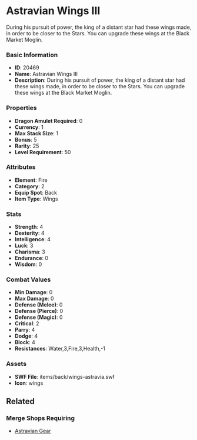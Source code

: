 # Astravian Wings III

During his pursuit of power, the king of a distant star had these wings made, in order to be closer to the Stars. You can upgrade these wings at the Black Market Moglin.

### Basic Information

- **ID**: 20469
- **Name**: Astravian Wings III
- **Description**: During his pursuit of power, the king of a distant star had these wings made, in order to be closer to the Stars. You can upgrade these wings at the Black Market Moglin.

### Properties

- **Dragon Amulet Required**: 0
- **Currency**: 1
- **Max Stack Size**: 1
- **Bonus**: 5
- **Rarity**: 25
- **Level Requirement**: 50

### Attributes

- **Element**: Fire
- **Category**: 2
- **Equip Spot**: Back
- **Item Type**: Wings

### Stats

- **Strength**: 4
- **Dexterity**: 4
- **Intelligence**: 4
- **Luck**: 3
- **Charisma**: 3
- **Endurance**: 0
- **Wisdom**: 0

### Combat Values

- **Min Damage**: 0
- **Max Damage**: 0
- **Defense (Melee)**: 0
- **Defense (Pierce)**: 0
- **Defense (Magic)**: 0
- **Critical**: 2
- **Parry**: 4
- **Dodge**: 4
- **Block**: 4
- **Resistances**: Water,3,Fire,3,Health,-1

### Assets

- **SWF File**: items/back/wings-astravia.swf
- **Icon**: wings

## Related

### Merge Shops Requiring

- [Astravian Gear](../merge-shops/357-astravian-gear.md)

